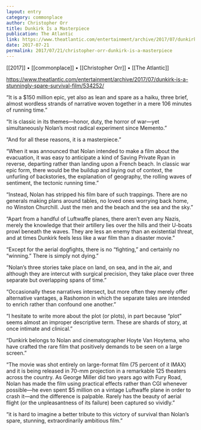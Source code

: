 ```yaml
---
layout: entry
category: commonplace
author: Christopher Orr
title: Dunkirk Is a Masterpiece
publication: The Atlantic
link: https://www.theatlantic.com/entertainment/archive/2017/07/dunkirk-is-a-stunningly-spare-survival-film/534252/
date: 2017-07-21
permalink: 2017/07/21/christopher-orr-dunkirk-is-a-masterpiece
---
```


[[2017]] • [[commonplace]] • [[Christopher Orr]] • [[The Atlantic]] 

https://www.theatlantic.com/entertainment/archive/2017/07/dunkirk-is-a-stunningly-spare-survival-film/534252/

“It is a $150 million epic, yet also as lean and spare as a haiku, three brief, almost wordless strands of narrative woven together in a mere 106 minutes of running time.”

“It is classic in its themes—honor, duty, the horror of war—yet simultaneously Nolan’s most radical experiment since Memento.”

“And for all these reasons, it is a masterpiece.”

“When it was announced that Nolan intended to make a film about the evacuation, it was easy to anticipate a kind of Saving Private Ryan in reverse, departing rather than landing upon a French beach. In classic war epic form, there would be the buildup and laying out of context, the unfurling of backstories, the explanation of geography, the rolling waves of sentiment, the tectonic running time.”

“Instead, Nolan has stripped his film bare of such trappings. There are no generals making plans around tables, no loved ones worrying back home, no Winston Churchill. Just the men and the beach and the sea and the sky.”

“Apart from a handful of Luftwaffe planes, there aren’t even any Nazis, merely the knowledge that their artillery lies over the hills and their U-boats prowl beneath the waves. They are less an enemy than an existential threat, and at times Dunkirk feels less like a war film than a disaster movie.”

“Except for the aerial dogfights, there is no “fighting,” and certainly no “winning.” There is simply not dying.”

“Nolan’s three stories take place on land, on sea, and in the air, and although they are intercut with surgical precision, they take place over three separate but overlapping spans of time.”

“Occasionally these narratives intersect, but more often they merely offer alternative vantages, a Rashomon in which the separate tales are intended to enrich rather than confound one another.”

“I hesitate to write more about the plot (or plots), in part because “plot” seems almost an improper descriptive term. These are shards of story, at once intimate and clinical.”

“Dunkirk belongs to Nolan and cinematographer Hoyte Van Hoytema, who have crafted the rare film that positively demands to be seen on a large screen.”

“The movie was shot entirely on large-format film (75 percent of it IMAX) and it is being released in 70-mm projection in a remarkable 125 theaters across the country. As George Miller did two years ago with Fury Road, Nolan has made the film using practical effects rather than CGI whenever possible—he even spent $5 million on a vintage Luftwaffe plane in order to crash it—and the difference is palpable. Rarely has the beauty of aerial flight (or the unpleasantness of its failure) been captured so vividly.”

“it is hard to imagine a better tribute to this victory of survival than Nolan’s spare, stunning, extraordinarily ambitious film.”

